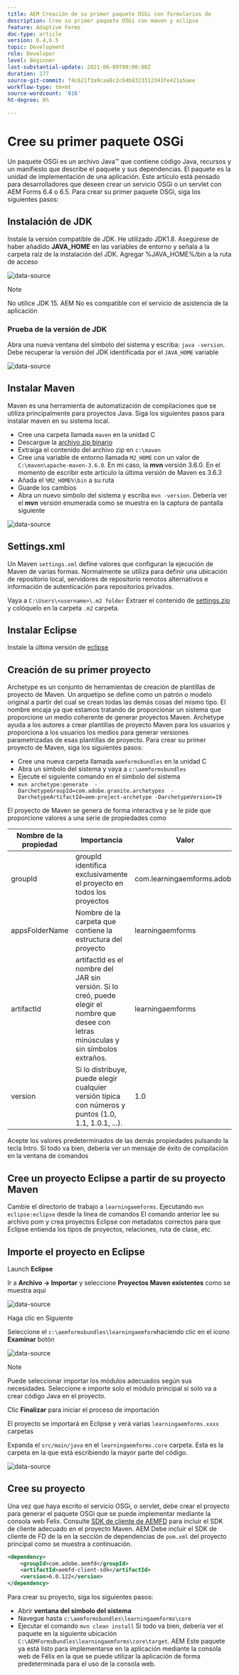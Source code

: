 ```yaml
---
title: AEM Creación de su primer paquete OSGi con formularios de
description: Cree su primer paquete OSGi con maven y eclipse
feature: Adaptive Forms
doc-type: article
version: 6.4,6.5
topic: Development
role: Developer
level: Beginner
last-substantial-update: 2021-06-09T00:00:00Z
duration: 177
source-git-commit: f4c621f3a9caa8c2c64b8323312343fe421a5aee
workflow-type: tm+mt
source-wordcount: '816'
ht-degree: 0%

---
```



# Cree su primer paquete OSGi

Un paquete OSGi es un archivo Java™ que contiene código Java, recursos y un manifiesto que describe el paquete y sus dependencias. El paquete es la unidad de implementación de una aplicación. Este artículo está pensado para desarrolladores que deseen crear un servicio OSGi o un servlet con AEM Forms 6.4 o 6.5. Para crear su primer paquete OSGi, siga los siguientes pasos:


## Instalación de JDK

Instale la versión compatible de JDK. He utilizado JDK1.8. Asegúrese de haber añadido **JAVA_HOME** en las variables de entorno y señala a la carpeta raíz de la instalación del JDK.
Agregar %JAVA_HOME%/bin a la ruta de acceso

![data-source](assets/java-home.JPG)

>[!NOTE]
> No utilice JDK 15. AEM No es compatible con el servicio de asistencia de la aplicación

### Prueba de la versión de JDK

Abra una nueva ventana del símbolo del sistema y escriba: `java -version`. Debe recuperar la versión del JDK identificada por el `JAVA_HOME` variable

![data-source](assets/java-version.JPG)

## Instalar Maven

Maven es una herramienta de automatización de compilaciones que se utiliza principalmente para proyectos Java. Siga los siguientes pasos para instalar maven en su sistema local.

* Cree una carpeta llamada `maven` en la unidad C
* Descargue la [archivo zip binario](http://maven.apache.org/download.cgi)
* Extraiga el contenido del archivo zip en `c:\maven`
* Cree una variable de entorno llamada `M2_HOME` con un valor de `C:\maven\apache-maven-3.6.0`. En mi caso, la **mvn** versión 3.6.0. En el momento de escribir este artículo la última versión de Maven es 3.6.3
* Añada el `%M2_HOME%\bin` a su ruta
* Guarde los cambios
* Abra un nuevo símbolo del sistema y escriba `mvn -version`. Debería ver el **mvn** versión enumerada como se muestra en la captura de pantalla siguiente

![data-source](assets/mvn-version.JPG)

## Settings.xml

Un Maven `settings.xml` define valores que configuran la ejecución de Maven de varias formas. Normalmente se utiliza para definir una ubicación de repositorio local, servidores de repositorio remotos alternativos e información de autenticación para repositorios privados.

Vaya a `C:\Users\<username>\.m2 folder`
Extraer el contenido de [settings.zip](assets/settings.zip) y colóquelo en la carpeta `.m2` carpeta.

## Instalar Eclipse

Instale la última versión de [eclipse](https://www.eclipse.org/downloads/)

## Creación de su primer proyecto

Archetype es un conjunto de herramientas de creación de plantillas de proyecto de Maven. Un arquetipo se define como un patrón o modelo original a partir del cual se crean todas las demás cosas del mismo tipo. El nombre encaja ya que estamos tratando de proporcionar un sistema que proporcione un medio coherente de generar proyectos Maven. Archetype ayuda a los autores a crear plantillas de proyecto Maven para los usuarios y proporciona a los usuarios los medios para generar versiones parametrizadas de esas plantillas de proyecto.
Para crear su primer proyecto de Maven, siga los siguientes pasos:

* Cree una nueva carpeta llamada `aemformsbundles` en la unidad C
* Abra un símbolo del sistema y vaya a `c:\aemformsbundles`
* Ejecute el siguiente comando en el símbolo del sistema
* `mvn archetype:generate  -DarchetypeGroupId=com.adobe.granite.archetypes  -DarchetypeArtifactId=aem-project-archetype -DarchetypeVersion=19`

El proyecto de Maven se genera de forma interactiva y se le pide que proporcione valores a una serie de propiedades como

| Nombre de la propiedad | Importancia | Valor |
|------------------------|---------------------------------------|---------------------|
| groupId | groupId identifica exclusivamente el proyecto en todos los proyectos | com.learningaemforms.adobe |
| appsFolderName | Nombre de la carpeta que contiene la estructura del proyecto | learningaemforms |
| artifactId | artifactId es el nombre del JAR sin versión. Si lo creó, puede elegir el nombre que desee con letras minúsculas y sin símbolos extraños. | learningaemforms |
| version | Si lo distribuye, puede elegir cualquier versión típica con números y puntos (1.0, 1.1, 1.0.1, ...). | 1.0 |

Acepte los valores predeterminados de las demás propiedades pulsando la tecla Intro.
Si todo va bien, debería ver un mensaje de éxito de compilación en la ventana de comandos

## Cree un proyecto Eclipse a partir de su proyecto Maven

Cambie el directorio de trabajo a `learningaemforms`.
Ejecutando `mvn eclipse:eclipse` desde la línea de comandos El comando anterior lee su archivo pom y crea proyectos Eclipse con metadatos correctos para que Eclipse entienda los tipos de proyectos, relaciones, ruta de clase, etc.

## Importe el proyecto en Eclipse

Launch **Eclipse**

Ir a **Archivo -> Importar** y seleccione **Proyectos Maven existentes** como se muestra aquí

![data-source](assets/import-mvn-project.JPG)

Haga clic en Siguiente

Seleccione el `c:\aemformsbundles\learningaemform`haciendo clic en el icono **Examinar** botón

![data-source](assets/select-mvn-project.JPG)

>[!NOTE]
>Puede seleccionar importar los módulos adecuados según sus necesidades. Seleccione e importe solo el módulo principal si solo va a crear código Java en el proyecto.

Clic **Finalizar** para iniciar el proceso de importación

El proyecto se importará en Eclipse y verá varias `learningaemforms.xxxx` carpetas

Expanda el `src/main/java` en el `learningaemforms.core` carpeta. Esta es la carpeta en la que está escribiendo la mayor parte del código.

![data-source](assets/learning-core.JPG)

## Cree su proyecto

Una vez que haya escrito el servicio OSGi, o servlet, debe crear el proyecto para generar el paquete OSGi que se puede implementar mediante la consola web Felix. Consulte [SDK de cliente de AEMFD](https://repo.adobe.com/nexus/content/repositories/public/com/adobe/aemfd/aemfd-client-sdk/) para incluir el SDK de cliente adecuado en el proyecto Maven. AEM Debe incluir el SDK de cliente de FD de la en la sección de dependencias de `pom.xml` del proyecto principal como se muestra a continuación.

```xml
<dependency>
    <groupId>com.adobe.aemfd</groupId>
    <artifactId>aemfd-client-sdk</artifactId>
    <version>6.0.122</version>
</dependency>
```

Para crear su proyecto, siga los siguientes pasos:

* Abrir **ventana del símbolo del sistema**
* Navegue hasta `c:\aemformsbundles\learningaemforms\core`
* Ejecutar el comando `mvn clean install`
Si todo va bien, debería ver el paquete en la siguiente ubicación `C:\AEMFormsBundles\learningaemforms\core\target`. AEM Este paquete ya está listo para implementarse en la aplicación mediante la consola web de Félix en la que se puede utilizar la aplicación de forma predeterminada para el uso de la consola web.
